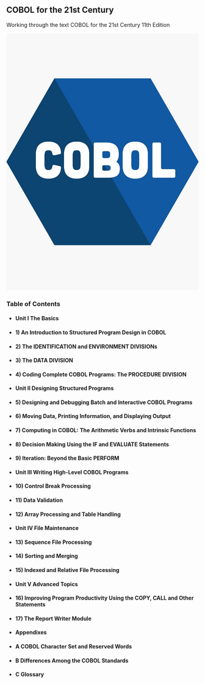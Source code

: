 ## COBOL for the 21st Century
Working through the text COBOL for the 21st Century 11th Edition

![alt text](https://github.com/ssoehdata/COBOL/blob/main/cobol_logo.jpg) 


### Table of Contents
#### <ul><li>Unit I The Basics</ul></li>
#### <ul><li>1) An Introduction to Structured Program Design in COBOL</ul></li>
#### <ul><li>2) The IDENTIFICATION and ENVIRONMENT DIVISIONs</ul></li> 
#### <ul><li>3) The DATA DIVISION</ul></li>
#### <ul><li>4) Coding Complete COBOL Programs: The PROCEDURE DIVISION</ul></li>
#### <ul><li>Unit II Designing Structured Programs</ul></li>
#### <ul><li>5) Designing and Debugging Batch and Interactive COBOL Programs</ul></li>
#### <ul><li>6) Moving Data, Printing Information, and Displaying Output</ul></li>
#### <ul><li>7) Computing in COBOL: The Arithmetic Verbs and Intrinsic Functions</ul></li>
#### <ul><li>8) Decision Making Using the IF and EVALUATE Statements</ul></li>
#### <ul><li>9) Iteration: Beyond the Basic PERFORM</ul></li>
#### <ul><li>Unit III Writing High-Level COBOL Programs</ul></li>
#### <ul><li>10) Control Break Processing</ul></li>
#### <ul><li>11) Data Validation</ul></li>
#### <ul><li>12) Array Processing and Table Handling</ul></li>
#### <ul><li>Unit IV File Maintenance</ul></li>
#### <ul><li>13) Sequence File Processing</ul></li>
#### <ul><li>14) Sorting and Merging</ul></li>
#### <ul><li>15) Indexed and Relative File Processing</ul></li>
#### <ul><li>Unit V Advanced Topics</ul></li>
#### <ul><li>16) Improving Program Productivity Using the COPY, CALL and Other Statements</ul></li>
#### <ul><li>17) The Report Writer Module</ul></li>
#### <ul><li>Appendixes</ul></li>
#### <ul><li>A COBOL Character Set and Reserved Words</ul></li>
#### <ul><li>B Differences Among the COBOL Standards</ul></li>
#### <ul><li>C Glossary</ul></li>
